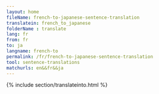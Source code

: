 ```yaml
---
layout: home
fileName: french-to-japanese-sentence-translation
translatein: french_to_japanese
folderName : translate
lang: fr
from: fr
to: ja
langname: french-to
permalink: /fr/french-to-japanese-sentence-translation
tool: sentence-translations
matchurls: en&&fr&&ja
---
```

{% include section/translateinto.html %}
